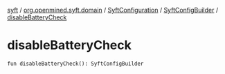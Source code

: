 [syft](../../../index.md) / [org.openmined.syft.domain](../../index.md) / [SyftConfiguration](../index.md) / [SyftConfigBuilder](index.md) / [disableBatteryCheck](./disable-battery-check.md)

# disableBatteryCheck

`fun disableBatteryCheck(): SyftConfigBuilder`